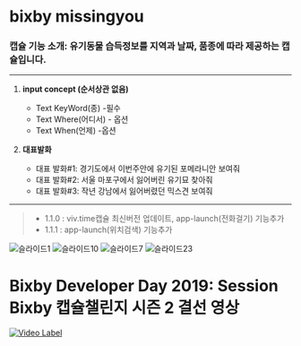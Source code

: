 # bixby missingyou
### 캡슐 기능 소개: 유기동물 습득정보를 지역과 날짜, 품종에 따라 제공하는 캡슐입니다.
---

1. **input concept (순서상관 없음)**
    + Text KeyWord(종) -필수
    + Text Where(어디서) - 옵션
    + Text When(언제) -옵션
      
3. **대표발화**
    - 대표 발화#1: 경기도에서 이번주안에 유기된 포메라니안 보여줘
    - 대표 발화#2: 서울 마포구에서 잃어버린 유기묘 찾아줘
    - 대표 발화#3: 작년 강남에서 잃어버렸던 믹스견 보여줘


---
>+ 1.1.0 : viv.time캡슐 최신버전 업데이트, app-launch(전화걸기) 기능추가
>+ 1.1.1 : app-launch(위치검색) 기능추가

![슬라이드1](https://github.com/user-attachments/assets/a3f2c33e-3bc2-4a60-917d-5b8a9e2293ac)
![슬라이드10](https://github.com/user-attachments/assets/45e14b17-c246-45d3-8d84-b4f511b93e3c)
![슬라이드7](https://github.com/user-attachments/assets/f527331b-46a6-4d75-87bd-45904478a91a)
![슬라이드23](https://github.com/user-attachments/assets/620f4e53-56a4-4e67-96d0-7319cffb90ca)


# Bixby Developer Day 2019: Session Bixby 캡슐챌린지 시즌 2 결선 영상
[![Video Label](http://img.youtube.com/vi/Mi3lIlnKjoE/maxresdefault.jpg)](https://youtu.be/Mi3lIlnKjoE?t=1644)
